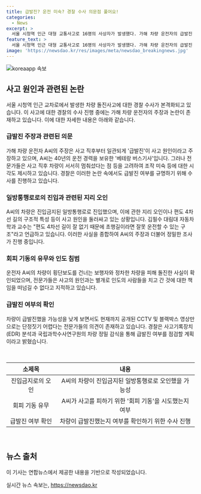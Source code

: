 ```yaml
---
title: 급발진? 운전 미숙? 경찰 수사 의문점 풀어요!
categories:
  - News
excerpt: >
  서울 시청역 인근 대형 교통사고로 16명의 사상자가 발생했다. 가해 차량 운전자의 급발진 주장과 함께 운전 조작 미숙 지리 오인 등 의문이 제기되고 있다. 인근 교차로의 진입금지 일방통행로로 진입한 상황과 사고현장에서의 회피기동 여부, 그리고 차량의 급발진 주장에 대한 전문가들의 의견이 분분하다. A씨의 주장과 사고 관련 단서들을 종합해 수사가 계획되고 있으며, 경찰은 사고 원인을 밝히기 위한 조사를 진행 중이다.
feature_text: >
  서울 시청역 인근 대형 교통사고로 16명의 사상자가 발생했다. 가해 차량 운전자의 급발진 주장과 함께 운전 조작 미숙 지리 오인 등 의문이 제기되고 있다. 인근 교차로의 진입금지 일방통행로로 진입한 상황과 사고현장에서의 회피기동 여부, 그리고 차량의 급발진 주장에 대한 전문가들의 의견이 분분하다. A씨의 주장과 사고 관련 단서들을 종합해 수사가 계획되고 있으며, 경찰은 사고 원인을 밝히기 위한 조사를 진행 중이다.
image: 'https://newsdao.kr/res/images/meta/newsdao_breakingnews.jpg'
---
```


<p><img src="https://newsdao.kr/res/images/meta/newsdao_breakingnews.jpg" alt="koreaapp 속보" /></p>

<h2 data-ke-size="size26">사고 원인과 관련된 논란</h2>

<p data-ke-size="size16">서울 시청역 인근 교차로에서 발생한 차량 돌진사고에 대한 경찰 수사가 본격화되고 있습니다. 이 사고에 대한 경찰의 수사 진행 중에는 가해 차량 운전자의 주장과 논란이 존재하고 있습니다. 이에 대한 자세한 내용은 아래와 같습니다.</p>

<h3>급발진 주장과 관련된 의문</h3>

<p data-ke-size="size16">가해 차량 운전자 A씨의 주장은 사고 직후부터 일관되게 '급발진'이 사고 원인이라고 주장하고 있으며, A씨는 40년의 운전 경력을 보유한 '베테랑 버스기사'입니다. 그러나 전문가들은 사고 직후 차량이 서서히 멈춰섰다는 점 등을 고려하여 조작 미숙 등에 대한 시각도 제시하고 있습니다. 경찰은 이러한 논란 속에서도 급발진 여부를 규명하기 위해 수사를 진행하고 있습니다.</p>

<h3>일방통행로로의 진입과 관련된 지리 오인</h3>

<p data-ke-size="size16">A씨의 차량은 진입금지된 일방통행로로 진입했으며, 이에 관한 지리 오인이나 편도 4차선 길의 구조적 특성 등이 사고 원인을 둘러싸고 있는 상황입니다. 김필수 대림대 자동차학과 교수는 "편도 4차선 길이 잘 없기 때문에 초행길이라면 잘못 운전할 수 있는 구조"라고 언급하고 있습니다. 이러한 사실을 종합하여 A씨의 주장과 더불어 정밀한 조사가 진행 중입니다.</p>

<h3>회피 기동의 유무와 인도 침범</h3>

<p data-ke-size="size16">운전자 A씨의 차량이 횡단보도를 건너는 보행자와 정차한 차량을 피해 돌진한 사실이 확인되었으며, 전문가들은 사고의 원인과는 별개로 인도의 사람들을 치고 간 것에 대한 책임을 떠넘길 수 없다고 지적하고 있습니다.</p>

<h3>급발진 여부의 확인</h3>

<p data-ke-size="size16">차량이 급발진했을 가능성을 낮게 보면서도 현재까지 공개된 CCTV 및 블랙박스 영상만으로는 단정짓기 어렵다는 전문가들의 의견이 존재하고 있습니다. 경찰은 사고기록장치(EDR) 분석과 국립과학수사연구원의 차량 정밀 감식을 통해 급발진 여부를 점검할 계획이라고 밝혔습니다.</p>

<p><br></p>

<table>
    <thead>
        <tr>
            <th style="text-align: center;">소제목</th>
            <th style="text-align: center;">내용</th>
        </tr>
    </thead>
    <tbody>
        <tr>
            <td style="text-align: center;">진입금지로의 오인</td>
            <td style="text-align: center;">A씨의 차량이 진입금지된 일방통행로로 오인했을 가능성</td>
        </tr>
        <tr>
            <td style="text-align: center;">회피 기동 유무</td>
            <td style="text-align: center;">A씨가 사고를 피하기 위한 '회피 기동'을 시도했는지 여부</td>
        </tr>
        <tr>
            <td style="text-align: center;">급발진 여부 확인</td>
            <td style="text-align: center;">차량이 급발진했는지 여부를 확인하기 위한 수사 진행</td>
        </tr>
    </tbody>
</table>

<p><br></p>

<h2 data-ke-size="size26">뉴스 출처</h2>

<p data-ke-size="size16">이 기사는 연합뉴스에서 제공한 내용을 기반으로 작성되었습니다.</p>
실시간 뉴스 속보는, <a href="https://newsdao.kr" rel="dofollow">https://newsdao.kr</a>


